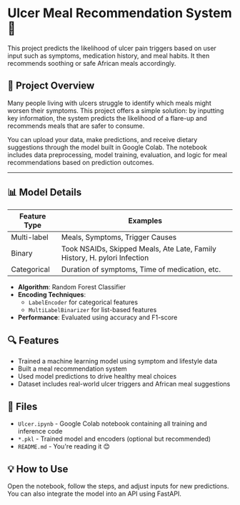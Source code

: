 # Ulcer Meal Recommendation System 🥣

This project predicts the likelihood of ulcer pain triggers based on user input such as symptoms, medication history, and meal habits. It then recommends soothing or safe African meals accordingly.

## 🌟 Project Overview

Many people living with ulcers struggle to identify which meals might worsen their symptoms. This project offers a simple solution: by inputting key information, the system predicts the likelihood of a flare-up and recommends meals that are safer to consume.

You can upload your data, make predictions, and receive dietary suggestions through the model built in Google Colab. The notebook includes data preprocessing, model training, evaluation, and logic for meal recommendations based on prediction outcomes.

---
## 📊 Model Details

| Feature Type       | Examples                                                                 |
|--------------------|--------------------------------------------------------------------------|
| Multi-label        | Meals, Symptoms, Trigger Causes                                          |
| Binary             | Took NSAIDs, Skipped Meals, Ate Late, Family History, H. pylori Infection |
| Categorical        | Duration of symptoms, Time of medication, etc.                                 |


- **Algorithm**: Random Forest Classifier
- **Encoding Techniques**:
  - `LabelEncoder` for categorical features
  - `MultiLabelBinarizer` for list-based features
- **Performance**: Evaluated using accuracy and F1-score

## 🔍 Features
- Trained a machine learning model using symptom and lifestyle data
- Built a meal recommendation system
- Used model predictions to drive healthy meal choices
- Dataset includes real-world ulcer triggers and African meal suggestions

## 📁 Files
- `Ulcer.ipynb` - Google Colab notebook containing all training and inference code
- `*.pkl` - Trained model and encoders (optional but recommended)
- `README.md` - You're reading it 😊

## 💡 How to Use
Open the notebook, follow the steps, and adjust inputs for new predictions. You can also integrate the model into an API using FastAPI.

